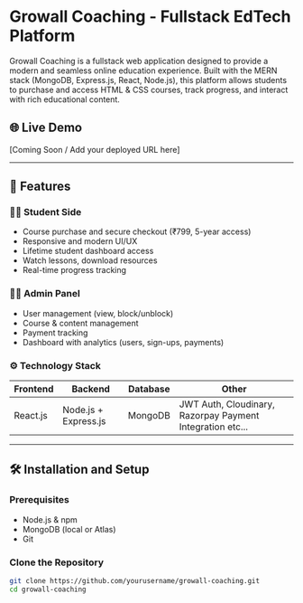 # Growall Coaching - Fullstack EdTech Platform

Growall Coaching is a fullstack web application designed to provide a modern and seamless online education experience. Built with the MERN stack (MongoDB, Express.js, React, Node.js), this platform allows students to purchase and access HTML & CSS courses, track progress, and interact with rich educational content.

## 🌐 Live Demo
[Coming Soon / Add your deployed URL here]

---

## 📌 Features

### 👩‍🎓 Student Side
- Course purchase and secure checkout (₹799, 5-year access)
- Responsive and modern UI/UX
- Lifetime student dashboard access
- Watch lessons, download resources
- Real-time progress tracking

### 🧑‍💼 Admin Panel
- User management (view, block/unblock)
- Course & content management
- Payment tracking
- Dashboard with analytics (users, sign-ups, payments)

### ⚙️ Technology Stack

| Frontend | Backend | Database | Other |
|---------|---------|----------|-------|
| React.js | Node.js + Express.js | MongoDB | JWT Auth, Cloudinary, Razorpay Payment Integration etc...|

---

## 🛠️ Installation and Setup

### Prerequisites
- Node.js & npm
- MongoDB (local or Atlas)
- Git

### Clone the Repository
```bash
git clone https://github.com/yourusername/growall-coaching.git
cd growall-coaching
